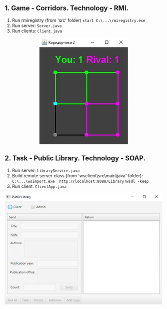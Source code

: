 ## 1. Game - Corridors. Technology - RMI.
1. Run rmiregistry (from 'src' folder) `start C:\...\rmiregistry.exe`  
1. Run server: `Server.java`  
1. Run clients: `Сlient.java`  

<p align="center"> 
<img src="corridors/UI.jpg">
</p>

## 2. Task - Public Library. Technology - SOAP.
1. Run server: `LibraryService.java`
1. Build remote server class (from 'wsclient\src\main\java' folder):  
`C:\...\wsimport.exe  http://localhost:8080/Library?wsdl -keep`
1. Run client: `ClientApp.java`  

<p align="center"> 
<img src="public%20library/UI.jpg">
</p>
